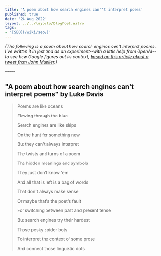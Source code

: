 ```yaml
---
title: 'A poem about how search engines can''t interpret poems'
published: true
date: '24 Aug 2022'
layout: ../../layouts/BlogPost.astro
tags:
- '[SEO](/wiki/seo/)'
---
```


_(The following is a poem about how search engines can't interpret poems. I've written it in jest and as an experiment--with a little help from OpenAI--to see how Google figures out its context, [based on this article about a tweet from John Mueller](https://www.seroundtable.com/google-search-cannot-interpret-poems-33968.html).)_

<p>-----</p>

## "A poem about how search engines can't interpret poems" by Luke Davis

> Poems are like oceans
>
> Flowing through the blue
>
> Search engines are like ships
>
> On the hunt for something new
>
> But they can't always interpret
>
> The twists and turns of a poem
>
> The hidden meanings and symbols
>
> They just don't know 'em
>
> And all that is left is a bag of words
>
> That don't always make sense
>
> Or maybe that's the poet's fault
>
> For switching between past and present tense
>
> But search engines try their hardest
>
> Those pesky spider bots
>
> To interpret the context of some prose
>
> And connect those linguistic dots

